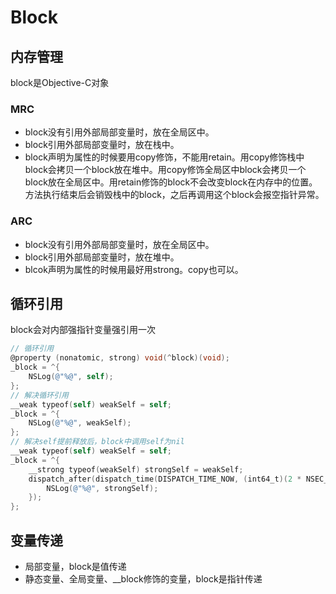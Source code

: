 # Block

## 内存管理

block是Objective-C对象

### MRC

- block没有引用外部局部变量时，放在全局区中。
- block引用外部局部变量时，放在栈中。
- block声明为属性的时候要用copy修饰，不能用retain。用copy修饰栈中block会拷贝一个block放在堆中。用copy修饰全局区中block会拷贝一个block放在全局区中。用retain修饰的block不会改变block在内存中的位置。方法执行结束后会销毁栈中的block，之后再调用这个block会报空指针异常。

### ARC

- block没有引用外部局部变量时，放在全局区中。
- block引用外部局部变量时，放在堆中。
- blcok声明为属性的时候用最好用strong。copy也可以。

## 循环引用

block会对内部强指针变量强引用一次

```objective-c
// 循环引用
@property (nonatomic, strong) void(^block)(void);
_block = ^{
    NSLog(@"%@", self);
};
// 解决循环引用
__weak typeof(self) weakSelf = self;
_block = ^{
    NSLog(@"%@", weakSelf);
};
// 解决self提前释放后，block中调用self为nil
__weak typeof(self) weakSelf = self;
_block = ^{
    __strong typeof(weakSelf) strongSelf = weakSelf;
    dispatch_after(dispatch_time(DISPATCH_TIME_NOW, (int64_t)(2 * NSEC_PER_SEC)), dispatch_get_main_queue(), ^{
        NSLog(@"%@", strongSelf);
    });
};
```

## 变量传递

- 局部变量，block是值传递
- 静态变量、全局变量、__block修饰的变量，block是指针传递





